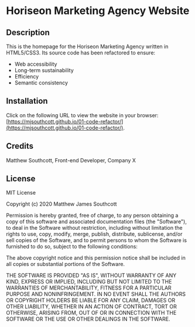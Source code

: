 # Horiseon Marketing Agency Website

## Description

This is the homepage for the Horiseon Marketing Agency written in HTML5/CSS3. Its source code has been refactored to ensure:
- Web accessibility
- Long-term sustainability
- Efficiency
- Semantic consistency


## Installation

Click on the following URL to view the website in your browser: [https://mjsouthcott.github.io/01-code-refactor/](https://mjsouthcott.github.io/01-code-refactor/).


## Credits

Matthew Southcott, Front-end Developer, Company X


## License

MIT License

Copyright (c) 2020 Matthew James Southcott

Permission is hereby granted, free of charge, to any person obtaining a copy
of this software and associated documentation files (the "Software"), to deal
in the Software without restriction, including without limitation the rights
to use, copy, modify, merge, publish, distribute, sublicense, and/or sell
copies of the Software, and to permit persons to whom the Software is
furnished to do so, subject to the following conditions:

The above copyright notice and this permission notice shall be included in all
copies or substantial portions of the Software.

THE SOFTWARE IS PROVIDED "AS IS", WITHOUT WARRANTY OF ANY KIND, EXPRESS OR
IMPLIED, INCLUDING BUT NOT LIMITED TO THE WARRANTIES OF MERCHANTABILITY,
FITNESS FOR A PARTICULAR PURPOSE AND NONINFRINGEMENT. IN NO EVENT SHALL THE
AUTHORS OR COPYRIGHT HOLDERS BE LIABLE FOR ANY CLAIM, DAMAGES OR OTHER
LIABILITY, WHETHER IN AN ACTION OF CONTRACT, TORT OR OTHERWISE, ARISING FROM,
OUT OF OR IN CONNECTION WITH THE SOFTWARE OR THE USE OR OTHER DEALINGS IN THE
SOFTWARE.